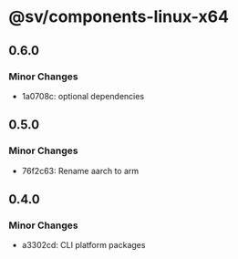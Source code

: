 # @sv/components-linux-x64

## 0.6.0

### Minor Changes

- 1a0708c: optional dependencies

## 0.5.0

### Minor Changes

- 76f2c63: Rename aarch to arm

## 0.4.0

### Minor Changes

- a3302cd: CLI platform packages
